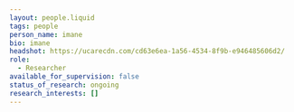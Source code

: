 ```yaml
---
layout: people.liquid
tags: people
person_name: imane
bio: imane
headshot: https://ucarecdn.com/cd63e6ea-1a56-4534-8f9b-e946485606d2/
role:
  - Researcher
available_for_supervision: false
status_of_research: ongoing
research_interests: []
---
```

